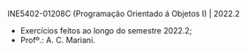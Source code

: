  INE5402-01208C (Programação Orientado á Objetos I) | 2022.2

- Exercícios feitos ao longo do semestre 2022.2;
- Profº.: A. C. Mariani.
